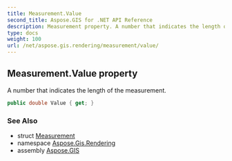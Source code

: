 ```yaml
---
title: Measurement.Value
second_title: Aspose.GIS for .NET API Reference
description: Measurement property. A number that indicates the length of the measurement.
type: docs
weight: 100
url: /net/aspose.gis.rendering/measurement/value/
---
```

## Measurement.Value property

A number that indicates the length of the measurement.

```csharp
public double Value { get; }
```

### See Also

* struct [Measurement](../)
* namespace [Aspose.Gis.Rendering](../../measurement/)
* assembly [Aspose.GIS](../../../)


